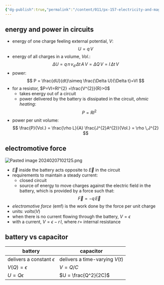 ```yaml
---
{"dg-publish":true,"permalink":"/content/011/px-157-electricity-and-magnetism/px-157-b-electric-fields/iii-properties/px-157-b13c-electromotive-force/","created":"2024-10-01T18:27:10.132+01:00","updated":"2024-11-26T20:08:54.199+00:00"}
---
```


## energy and power in circuits
- energy of one charge feeling external potential, $V:$
$$
U=q\,V
$$
- energy of all charges in a volume, $Vol.:$
$$
\Delta U = q\,n\,v_{d}\,\Delta t\, A\,V = \Delta Q\,V = I\, \Delta t\, V
$$
- power:
$$
P = \frac{dU}{dt}\simeq \frac{\Delta U}{\Delta t}=VI
$$
- for a resistor, $P=VI=RI^{2} =\frac{V^{2}}{R}>0$
	- takes energy out of a circuit
	- power delivered by the battery is dissipated in the circuit, *ohmic heating*:
$$
P= RI^{2}
$$
- power per unit volume:
$$
\frac{P}{Vol.} = \frac{\rho L}{A} \frac{J^{2}A^{2}}{Vol.} = \rho \,J^{2}
$$
## electromotive force
![Pasted image 20240207102125.png](/img/user/pics/Pasted%20image%2020240207102125.png)
- $\vec E$ inside the battery acts opposite to $\vec E$ in the circuit
- requirements to maintain a steady current:
	- closed circuit
	- source of energy to move charges against the electric field in the battery, which is provided by a force such that:
$$
\vec F  = -q\,\vec E
$$
- *electromotive force* (emf) is the work done by the force per unit charge
- units: $volts(V)$
- when there is no current flowing through the battery, $V=\epsilon$
- with a current, $V= \epsilon-r\,I$, where $r=$ internal resistance
## battery vs capacitor

| battery | capacitor |
| ---- | ---- |
| delivers a constant $\epsilon$ | delivers a time-varying $V(t)$ |
| $V(Q)= \epsilon$ | $V= Q/C$ |
| $U=Q\epsilon$ | $U = \frac{Q^2}{2C}$ |

